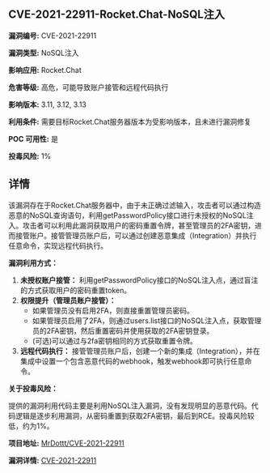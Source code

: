 ## CVE-2021-22911-Rocket.Chat-NoSQL注入

**漏洞编号:** CVE-2021-22911

**漏洞类型:** NoSQL注入

**影响应用:** Rocket.Chat

**危害等级:** 高危，可能导致账户接管和远程代码执行

**影响版本:** 3.11, 3.12, 3.13

**利用条件:** 需要目标Rocket.Chat服务器版本为受影响版本，且未进行漏洞修复

**POC 可用性:** 是

**投毒风险:** 1%

## 详情

该漏洞存在于Rocket.Chat服务器中，由于未正确过滤输入，攻击者可以通过构造恶意的NoSQL查询语句，利用getPasswordPolicy接口进行未授权的NoSQL注入。攻击者可以利用此漏洞获取用户的密码重置令牌，甚至管理员的2FA密钥，进而接管账户。接管管理员账户后，可以通过创建恶意集成（Integration）并执行任意命令，实现远程代码执行。

**漏洞利用方式：**

1.  **未授权账户接管：** 利用getPasswordPolicy接口的NoSQL注入点，通过盲注的方式获取用户的密码重置token。
2.  **权限提升（管理员账户接管）：**
    *   如果管理员没有启用2FA，则直接重置管理员密码。
    *   如果管理员启用了2FA，则通过users.list接口的NoSQL注入点，获取管理员的2FA密钥，然后重置密码并使用获取的2FA密钥登录。
    *   (可选)可以通过与2fa密钥相同的方式获取重置令牌。
3.  **远程代码执行：** 接管管理员账户后，创建一个新的集成（Integration），并在集成中设置一个包含恶意代码的webhook，触发webhook即可执行任意命令。

**关于投毒风险：**

提供的漏洞利用代码主要是利用NoSQL注入漏洞，没有发现明显的恶意代码。代码逻辑是逐步利用漏洞，从密码重置到获取2FA密钥，最后到RCE。投毒风险较低，约为1%。

**项目地址:** [MrDottt/CVE-2021-22911](https://github.com/MrDottt/CVE-2021-22911)

**漏洞详情:** [CVE-2021-22911](https://nvd.nist.gov/vuln/detail/CVE-2021-22911)